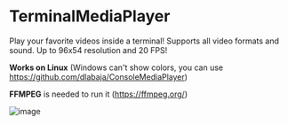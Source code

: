 # TerminalMediaPlayer
Play your favorite videos inside a terminal! Supports all video formats and sound. Up to 96x54 resolution and 20 FPS!

**Works on Linux** (Windows can't show colors, you can use https://github.com/dlabaja/ConsoleMediaPlayer)

**FFMPEG** is needed to run it (https://ffmpeg.org/)

![image](https://cdn.discordapp.com/attachments/794540894971625482/999032140085874781/unknown.png)
